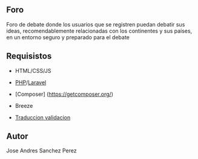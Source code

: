 ## Foro

Foro de debate donde los usuarios que se registren puedan debatir sus ideas, recomendablemente relacionadas con los continentes y sus países, en un entorno seguro y preparado para el debate

## Requisistos

- HTML/CSS/JS
- [PHP](https://www.php.net/)/[Laravel](https://laravel.com/)
- [Composer] (https://getcomposer.org/)
- Breeze

- [Traduccion validacion](https://packagist.org/packages/laravel-lang/lang)

## Autor
Jose Andres Sanchez Perez
